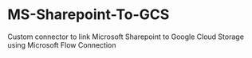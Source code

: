 # MS-Sharepoint-To-GCS
Custom connector to link Microsoft Sharepoint to Google Cloud Storage using Microsoft Flow Connection
